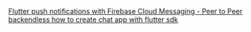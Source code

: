 [Flutter push notifications with Firebase Cloud Messaging - Peer to Peer](https://blog.logrocket.com/flutter-push-notifications-with-firebase-cloud-messaging/)
[backendless how to create chat app with flutter sdk](https://backendless.com/how-to-create-chat-app-with-flutter-sdk/)

